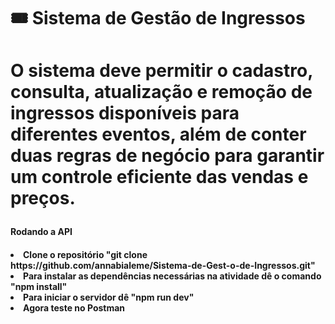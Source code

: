  <h1> 🎟 Sistema de Gestão de Ingressos<h1>

<p>O sistema deve permitir o cadastro, consulta, atualização e remoção de ingressos disponíveis para diferentes eventos, além de conter duas regras de negócio para garantir um controle eficiente das vendas e preços.<p>

<h4>Rodando a API<h4>

<li> Clone o repositório "git clone https://github.com/annabialeme/Sistema-de-Gest-o-de-Ingressos.git"

<li> Para instalar as dependências necessárias na atividade dê o comando "npm install"

<li> Para iniciar o servidor dê "npm run dev"

<li> Agora teste no Postman